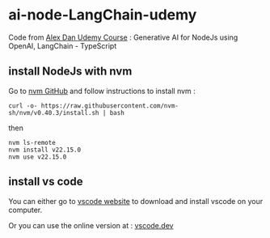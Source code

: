 # ai-node-LangChain-udemy

Code from [Alex Dan Udemy Course](https://www.udemy.com/user/alexhorea/) : Generative AI for NodeJs using OpenAI, LangChain - TypeScript


## install NodeJs with nvm
Go to [nvm GitHub](https://github.com/nvm-sh/nvm?tab=readme-ov-file#installing-and-updating) and follow instructions to install nvm :

    curl -o- https://raw.githubusercontent.com/nvm-sh/nvm/v0.40.3/install.sh | bash

then 

    nvm ls-remote
    nvm install v22.15.0
    nvm use v22.15.0


## install vs code
You can either go to [vscode website](https://code.visualstudio.com/docs/setup/linux) to download and install vscode on your computer.

Or you can use the online version at : [vscode.dev](https://vscode.dev/)
